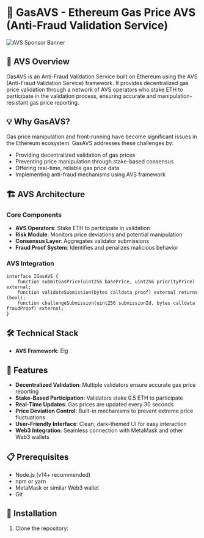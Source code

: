# 🔮 GasAVS - Ethereum Gas Price AVS (Anti-Fraud Validation Service)

![AVS Sponsor Banner](https://img.notionusercontent.com/s3/prod-files-secure/e3821394-36a3-4134-a834-5b97b6993e75/69fa43e0-c5d0-45d6-8087-82ee14310000/ihhlayersponsor.jpg)

## 🎯 AVS Overview

GasAVS is an Anti-Fraud Validation Service built on Ethereum using the AVS (Anti-Fraud Validation Service) framework. It provides decentralized gas price validation through a network of AVS operators who stake ETH to participate in the validation process, ensuring accurate and manipulation-resistant gas price reporting.

## 💡 Why GasAVS?

Gas price manipulation and front-running have become significant issues in the Ethereum ecosystem. GasAVS addresses these challenges by:
- Providing decentralized validation of gas prices
- Preventing price manipulation through stake-based consensus
- Offering real-time, reliable gas price data
- Implementing anti-fraud mechanisms using AVS framework

## 🏗️ AVS Architecture

### Core Components
- **AVS Operators**: Stake ETH to participate in validation
- **Risk Module**: Monitors price deviations and potential manipulation
- **Consensus Layer**: Aggregates validator submissions
- **Fraud Proof System**: Identifies and penalizes malicious behavior

### AVS Integration

```solidity
interface IGasAVS {
    function submitGasPrice(uint256 basePrice, uint256 priorityPrice) external;
    function validateSubmission(bytes calldata proof) external returns (bool);
    function challengeSubmission(uint256 submissionId, bytes calldata fraudProof) external;
}
```

## 🛠️ Technical Stack

- **AVS Framework**: Eig

## 🚀 Features

- **Decentralized Validation**: Multiple validators ensure accurate gas price reporting
- **Stake-Based Participation**: Validators stake 0.5 ETH to participate
- **Real-Time Updates**: Gas prices are updated every 30 seconds
- **Price Deviation Control**: Built-in mechanisms to prevent extreme price fluctuations
- **User-Friendly Interface**: Clean, dark-themed UI for easy interaction
- **Web3 Integration**: Seamless connection with MetaMask and other Web3 wallets

## 📋 Prerequisites

- Node.js (v14+ recommended)
- npm or yarn
- MetaMask or similar Web3 wallet
- Git

## 🔧 Installation

1. Clone the repository: 